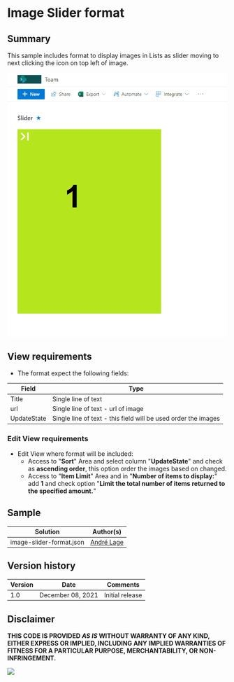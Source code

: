 # Image Slider format

## Summary
This sample includes format to display images in Lists as slider moving to next clicking the icon on top left of image.

![Image Slider format](./assets/SliderImageList.gif)

## View requirements
- The format expect the following fields:

Field |Type
--------|---------
Title | Single line of text 
url | Single line of text  - url of image
UpdateState | Single line of text - this field will be used order the images

### Edit View requirements

- Edit View where format will be included:
   - Access to "**Sort**" Area and select column "**UpdateState**" and check as **ascending order**, this option order the images based on changed.
   - Access to "**Item Limit**" Area and in "**Number of items to display:**" add **1** and check option "**Limit the total number of items returned to the specified amount.**"

## Sample

Solution|Author(s)
--------|---------
image-slider-format.json | [André Lage](https://twitter.com/aaclage)

## Version history

Version|Date|Comments
-------|----|--------
1.0|December 08, 2021|Initial release


## Disclaimer
**THIS CODE IS PROVIDED *AS IS* WITHOUT WARRANTY OF ANY KIND, EITHER EXPRESS OR IMPLIED, INCLUDING ANY IMPLIED WARRANTIES OF FITNESS FOR A PARTICULAR PURPOSE, MERCHANTABILITY, OR NON-INFRINGEMENT.**

<img src="https://telemetry.sharepointpnp.com/sp-dev-list-formatting/view-samples/image-slider-format" />
